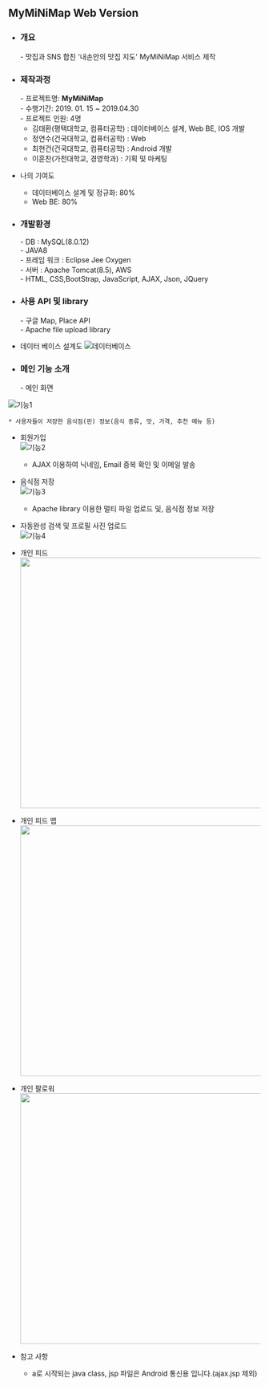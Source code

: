 ## MyMiNiMap Web Version
- <h3>개요</h3>
  - 맛집과 SNS 합친 '내손안의 맛집 지도' MyMiNiMap 서비스 제작 
  
- <h3>제작과정</h3>
  - 프로젝트명: <b>MyMiNiMap</b> <br>
  - 수행기간:  2019. 01. 15 ~ 2019.04.30 <br>
  - 프로젝트 인원:  4명
  
     + 김태환(평택대학교, 컴퓨터공학) : 데이터베이스 설계, Web BE, IOS 개발 <br>
     + 정연수(건국대학교, 컴퓨터공학) : Web <br>
     + 최현건(건국대학교, 컴퓨터공학) : Android 개발 <br>
     + 이훈찬(가천대학교, 경영학과) : 기획 및 마케팅 <br>
 - 나의 기여도
     + 데이터베이스 설계 및 정규화: 80%
     + Web BE: 80%
  
- <h3>개발환경</h3>
  - DB : MySQL(8.0.12) <br>
  - JAVA8 <br>
  - 프레임 워크 : Eclipse Jee Oxygen <br>
  - 서버 : Apache Tomcat(8.5), AWS <br>
  - HTML, CSS,BootStrap, JavaScript, AJAX, Json, JQuery <br>

- <h3>사용 API 및 library</h3>
  - 구글 Map, Place API <br>
  - Apache file upload library
  
- 데이터 베이스 설계도
![데이터베이스](http://myminimap.kr/kim/minidb.png)
- <h3>메인 기능 소개</h3>
  - 메인 화면 <br>
![기능1](http://myminimap.kr/kim/main.gif)

    * 사용자들이 저장한 음식점(핀) 정보(음식 종류, 맛, 가격, 추천 메뉴 등)
  - 회원가입 <br>
![기능2](http://myminimap.kr/kim/join.gif)

    * AJAX 이용하여 닉네임, Email 중복 확인 및 이메일 발송
  - 음식점 저장 <br>
![기능3](http://myminimap.kr/kim/save.gif)

    * Apache library 이용한 멀티 파일 업로드 및, 음식점 정보 저장
  - 자동완성 검색 및 프로필 사진 업로드 <br>
![기능4](http://myminimap.kr/kim/profile.gif)
  - 개인 피드 <br>
<img src="http://myminimap.kr/kim/feed.png" width="500" height="500"><br>
  - 개인 피드 맵 <br>
<img src="http://myminimap.kr/kim/feedmap.png" width="500" height="500"><br>
  - 개인 팔로워 <br>
<img src="http://myminimap.kr/kim/feedfollwer.png" width="500" height="500"><br>

- 참고 사항 <br>
  - a로 시작되는 java class, jsp 파일은 Android 통신용 입니다.(ajax.jsp 제외)
